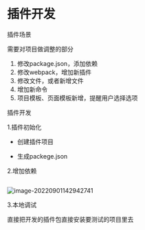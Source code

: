 # 插件开发

插件场景

需要对项目做调整的部分

1. 修改package.json，添加依赖
2. 修改webpack，增加新插件
3. 修改文件，或者新增文件
4. 增加新命令
5. 项目模板、页面模板新增，提醒用户选择选项

插件开发

1.插件初始化

+ 创建插件项目

+ 生成packege.json



2.增加依赖

```
```

![image-20220901142942741](../../img/image-20220901142942741.png)

3.本地调试

直接把开发的插件包直接安装要测试的项目里去